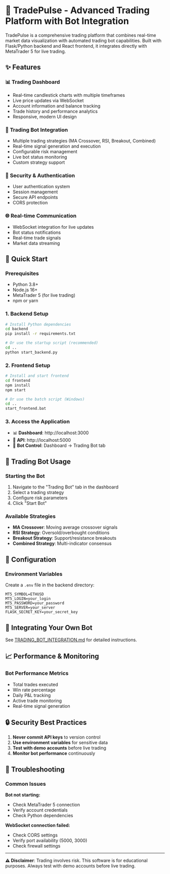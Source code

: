 # 🚀 TradePulse - Advanced Trading Platform with Bot Integration

TradePulse is a comprehensive trading platform that combines real-time market data visualization with automated trading bot capabilities. Built with Flask/Python backend and React frontend, it integrates directly with MetaTrader 5 for live trading.

## ✨ Features

### 📊 **Trading Dashboard**
- Real-time candlestick charts with multiple timeframes
- Live price updates via WebSocket
- Account information and balance tracking
- Trade history and performance analytics
- Responsive, modern UI design

### 🤖 **Trading Bot Integration**
- Multiple trading strategies (MA Crossover, RSI, Breakout, Combined)
- Real-time signal generation and execution
- Configurable risk management
- Live bot status monitoring
- Custom strategy support

### 🔐 **Security & Authentication**
- User authentication system
- Session management
- Secure API endpoints
- CORS protection

### 🌐 **Real-time Communication**
- WebSocket integration for live updates
- Bot status notifications
- Real-time trade signals
- Market data streaming

## 🚀 Quick Start

### Prerequisites
- Python 3.8+
- Node.js 16+
- MetaTrader 5 (for live trading)
- npm or yarn

### 1. **Backend Setup**
```bash
# Install Python dependencies
cd backend
pip install -r requirements.txt

# Or use the startup script (recommended)
cd ..
python start_backend.py
```

### 2. **Frontend Setup**
```bash
# Install and start frontend
cd frontend
npm install
npm start

# Or use the batch script (Windows)
cd ..
start_frontend.bat
```

### 3. **Access the Application**
- 📊 **Dashboard**: http://localhost:3000
- 🔌 **API**: http://localhost:5000
- 🤖 **Bot Control**: Dashboard → Trading Bot tab

## 🤖 Trading Bot Usage

### **Starting the Bot**
1. Navigate to the "Trading Bot" tab in the dashboard
2. Select a trading strategy
3. Configure risk parameters
4. Click "Start Bot"

### **Available Strategies**
- **MA Crossover**: Moving average crossover signals
- **RSI Strategy**: Oversold/overbought conditions
- **Breakout Strategy**: Support/resistance breakouts
- **Combined Strategy**: Multi-indicator consensus

## 🔧 Configuration

### **Environment Variables**
Create a `.env` file in the backend directory:
```env
MT5_SYMBOL=ETHUSD
MT5_LOGIN=your_login
MT5_PASSWORD=your_password
MT5_SERVER=your_server
FLASK_SECRET_KEY=your_secret_key
```

## 🎯 Integrating Your Own Bot

See [TRADING_BOT_INTEGRATION.md](TRADING_BOT_INTEGRATION.md) for detailed instructions.

## 📈 Performance & Monitoring

### **Bot Performance Metrics**
- Total trades executed
- Win rate percentage
- Daily P&L tracking
- Active trade monitoring
- Real-time signal generation

## 🔒 Security Best Practices

1. **Never commit API keys** to version control
2. **Use environment variables** for sensitive data
3. **Test with demo accounts** before live trading
4. **Monitor bot performance** continuously

## 🐛 Troubleshooting

### **Common Issues**

**Bot not starting:**
- Check MetaTrader 5 connection
- Verify account credentials
- Check Python dependencies

**WebSocket connection failed:**
- Check CORS settings
- Verify port availability (5000, 3000)
- Check firewall settings

---

**⚠️ Disclaimer**: Trading involves risk. This software is for educational purposes. Always test with demo accounts before live trading. 